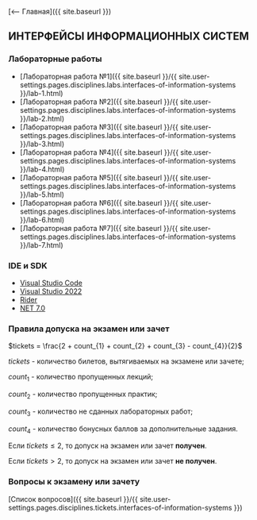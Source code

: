 [⟵ Главная]({{ site.baseurl }})

## ИНТЕРФЕЙСЫ ИНФОРМАЦИОННЫХ СИСТЕМ

### Лабораторные работы

* [Лабораторная работа №1]({{ site.baseurl }}/{{ site.user-settings.pages.disciplines.labs.interfaces-of-information-systems }}/lab-1.html)
* [Лабораторная работа №2]({{ site.baseurl }}/{{ site.user-settings.pages.disciplines.labs.interfaces-of-information-systems }}/lab-2.html)
* [Лабораторная работа №3]({{ site.baseurl }}/{{ site.user-settings.pages.disciplines.labs.interfaces-of-information-systems }}/lab-3.html)
* [Лабораторная работа №4]({{ site.baseurl }}/{{ site.user-settings.pages.disciplines.labs.interfaces-of-information-systems }}/lab-4.html)
* [Лабораторная работа №5]({{ site.baseurl }}/{{ site.user-settings.pages.disciplines.labs.interfaces-of-information-systems }}/lab-5.html)
* [Лабораторная работа №6]({{ site.baseurl }}/{{ site.user-settings.pages.disciplines.labs.interfaces-of-information-systems }}/lab-6.html)
* [Лабораторная работа №7]({{ site.baseurl }}/{{ site.user-settings.pages.disciplines.labs.interfaces-of-information-systems }}/lab-7.html)

### IDE и SDK
* [Visual Studio Code](https://code.visualstudio.com/)
* [Visual Studio 2022](https://visualstudio.microsoft.com/ru/)
* [Rider](https://www.jetbrains.com/ru-ru/rider/)
* [NET 7.0](https://dotnet.microsoft.com/en-us/download)

### Правила допуска на экзамен или зачет
$tickets = \frac{2 + count_{1} + count_{2} + count_{3} - count_{4}}{2}$

$tickets$ - количество билетов, вытягиваемых на экзамене или зачете;

$count_{1}$ - количество пропущенных лекций;

$count_{2}$ - количество пропущенных практик;

$count_{3}$ - количество не сданных лабораторных работ;

$count_{4}$ - количество бонусных баллов за дополнительные задания.

Если $tickets \leq 2$, то допуск на экзамен или зачет **получен**.

Если $tickets \gt 2$, то допуск на экзамен или зачет **не получен**.

### Вопросы к экзамену или зачету
[Список вопросов]({{ site.baseurl }}/{{ site.user-settings.pages.disciplines.tickets.interfaces-of-information-systems }})
